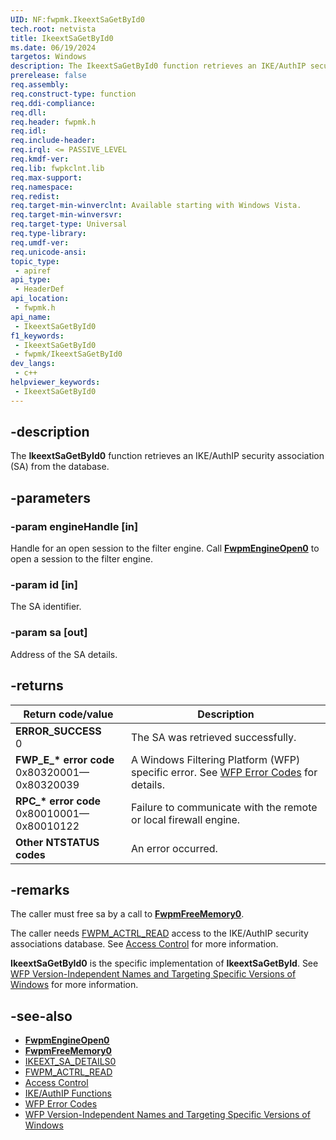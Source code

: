 ```yaml
---
UID: NF:fwpmk.IkeextSaGetById0
tech.root: netvista
title: IkeextSaGetById0
ms.date: 06/19/2024
targetos: Windows
description: The IkeextSaGetById0 function retrieves an IKE/AuthIP security association (SA) from the database.
prerelease: false
req.assembly: 
req.construct-type: function
req.ddi-compliance: 
req.dll: 
req.header: fwpmk.h
req.idl: 
req.include-header: 
req.irql: <= PASSIVE_LEVEL
req.kmdf-ver: 
req.lib: fwpkclnt.lib
req.max-support: 
req.namespace: 
req.redist: 
req.target-min-winverclnt: Available starting with Windows Vista.
req.target-min-winversvr: 
req.target-type: Universal
req.type-library: 
req.umdf-ver: 
req.unicode-ansi: 
topic_type:
 - apiref
api_type:
 - HeaderDef
api_location:
 - fwpmk.h
api_name:
 - IkeextSaGetById0
f1_keywords:
 - IkeextSaGetById0
 - fwpmk/IkeextSaGetById0
dev_langs:
 - c++
helpviewer_keywords:
 - IkeextSaGetById0
---
```


## -description

The **IkeextSaGetById0** function retrieves an IKE/AuthIP security association (SA) from the database.

## -parameters

### -param engineHandle [in]

Handle for an open session to the filter engine. Call **[FwpmEngineOpen0](nf-fwpmk-fwpmengineopen0.md)** to open a session to the filter engine.

### -param id [in]

The SA identifier.

### -param sa [out]

Address of the SA details.

## -returns

| Return code/value | Description |
|---|---|
| **ERROR_SUCCESS**<br>0 | The SA was retrieved successfully. |
| **FWP_E_\* error code**<br>0x80320001—0x80320039 | A Windows Filtering Platform (WFP) specific error. See [WFP Error Codes](/windows/win32/fwp/wfp-error-codes) for details. |
| **RPC_\* error code**<br>0x80010001—0x80010122 | Failure to communicate with the remote or local firewall engine. |
| **Other NTSTATUS codes** | An error occurred. |

## -remarks

The caller must free sa by a call to **[FwpmFreeMemory0](nf-fwpmk-fwpmfreememory0.md)**.

The caller needs [FWPM_ACTRL_READ](/windows/desktop/FWP/access-right-identifiers) access to the IKE/AuthIP security associations database. See [Access Control](/windows/desktop/FWP/access-control) for more information.

**IkeextSaGetById0** is the specific implementation of **IkeextSaGetById**. See [WFP Version-Independent Names and Targeting Specific Versions of Windows](/windows/desktop/FWP/wfp-version-independent-names-and-targeting-specific-versions-of-windows) for more information.

## -see-also

- **[FwpmEngineOpen0](nf-fwpmk-fwpmengineopen0.md)**
- **[FwpmFreeMemory0](nf-fwpmk-fwpmfreememory0.md)**
- [IKEEXT_SA_DETAILS0](/windows/desktop/api/iketypes/ns-iketypes-ikeext_sa_details0)
- [FWPM_ACTRL_READ](/windows/desktop/FWP/access-right-identifiers)
- [Access Control](/windows/desktop/FWP/access-control)
- [IKE/AuthIP Functions](/windows/desktop/FWP/fwp-ike-functions)
- [WFP Error Codes](/windows/win32/fwp/wfp-error-codes)
- [WFP Version-Independent Names and Targeting Specific Versions of Windows](/windows/desktop/FWP/wfp-version-independent-names-and-targeting-specific-versions-of-windows)

